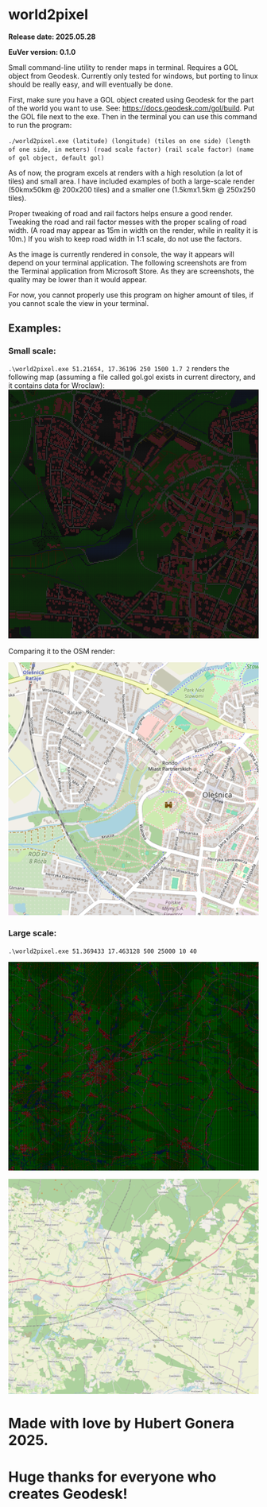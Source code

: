 # world2pixel
<b>
Release date: 2025.05.28

EuVer version: 0.1.0
</b>

Small command-line utility to render maps in terminal. Requires a GOL object from Geodesk. Currently only tested for windows, but porting to linux should be really easy, and will eventually be done.

First, make sure you have a GOL object created using Geodesk for the part of the world you want to use. See: https://docs.geodesk.com/gol/build.
Put the GOL file next to the exe. Then in the terminal you can use this command to run the program:

`./world2pixel.exe (latitude) (longitude) (tiles on one side) (length of one side, in meters) (road scale factor) (rail scale factor) (name of gol object, default gol)`

As of now, the program excels at renders with a high resolution (a lot of tiles) and small area. I have included examples of both a large-scale render (50kmx50km @ 200x200 tiles) and a smaller one (1.5kmx1.5km @ 250x250 tiles).

Proper tweaking of road and rail factors helps ensure a good render. Tweaking the road and rail factor messes with the proper scaling of road width. (A road may appear as 15m in width on the render, while in reality it is 10m.) If you wish to keep road width in 1:1 scale, do not use the factors.

As the image is currently rendered in console, the way it appears will depend on your terminal application. The following screenshots are from the Terminal application from Microsoft Store. As they are screenshots, the quality may be lower than it would appear.

For now, you cannot properly use this program on higher amount of tiles, if you cannot scale the view in your terminal.

## Examples:

### Small scale:

`.\world2pixel.exe 51.21654, 17.36196 250 1500 1.7 2`  renders the following map (assuming a file called gol.gol exists in current directory, and it contains data for Wroclaw):
![alt text](world2pixel.png)

Comparing it to the OSM render:

![alt text](osm.png)

### Large scale:

`.\world2pixel.exe 51.369433 17.463128 500 25000 10 40`

![alt text](world2pixel25km.png)

![alt text](osm25km.png)

# Made with love by Hubert Gonera 2025.

# Huge thanks for everyone who creates Geodesk!